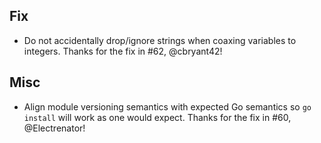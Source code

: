## Fix
- Do not accidentally drop/ignore strings when coaxing variables to integers. Thanks for the fix in #62, @cbryant42!

## Misc
- Align module versioning semantics with expected Go semantics so `go install` will work as one would expect. Thanks for the fix in #60, @Electrenator!
